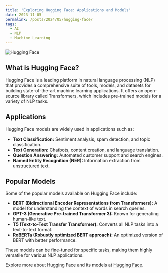 ```yaml
---
title: 'Exploring Hugging Face: Applications and Models'
date: 2023-11-05
permalink: /posts/2024/05/hugging-face/
tags:
  - AI
  - NLP
  - Machine Learning
---
```


![Hugging Face](https://huggingface.co/front/assets/huggingface_logo.svg)

## What is Hugging Face?

Hugging Face is a leading platform in natural language processing (NLP) that provides a comprehensive suite of tools, models, and datasets for building state-of-the-art machine learning applications. It offers an open-source library called Transformers, which includes pre-trained models for a variety of NLP tasks.

## Applications

Hugging Face models are widely used in applications such as:

- **Text Classification:** Sentiment analysis, spam detection, and topic classification.
- **Text Generation:** Chatbots, content creation, and language translation.
- **Question Answering:** Automated customer support and search engines.
- **Named Entity Recognition (NER):** Information extraction from unstructured text.

## Popular Models

Some of the popular models available on Hugging Face include:

- **BERT (Bidirectional Encoder Representations from Transformers):** A model for understanding the context of words in search queries.
- **GPT-3 (Generative Pre-trained Transformer 3):** Known for generating human-like text.
- **T5 (Text-to-Text Transfer Transformer):** Converts all NLP tasks into a text-to-text format.
- **RoBERTa (Robustly optimized BERT approach):** An optimized version of BERT with better performance.

These models can be fine-tuned for specific tasks, making them highly versatile for various NLP applications.

Explore more about Hugging Face and its models at [Hugging Face](https://huggingface.co/).
